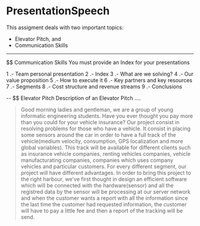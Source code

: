 PresentationSpeech
==================
This assigment deals with two important topics:
- Elevator Pitch, and
- Communication Skills


---
$$ Communication Skills
You must provide an Index for your presentations

1 .- Team personal presentation
2 .- Index
3 .- What are we solving?
4 .- Our value proposition
5 .- How to execute it
6 .- Key partners and key resources
7 .- Segments
8 .- Cost structure and revenue streams
9 .- Conclusions


--
$$ Elevator Pitch
Description of an Elevator Pitch ....

> Good morning ladies and gentleman, we are a group of young informatic engineering students. Have you ever thought you pay more than you could for your vehicle insurance? Our project consist in resolving problems for those who have a vehicle. It consist in placing some sensors around the car in order to have a full track of the vehicle(medium velocity, consumption, GPS localization and more global variables). This track will be available for different clients such as insurance vehicle companies, renting vehicles companies, vehicle manufacturating companies, companies which uses company vehicles and particular customers. For every different segment, our project will have different advantages.
In order to bring this project to the right harbour, we've first thought in design an efficient software which will be connected with the hardware(sensor) and all the registred data by the sensor will be processing at our server network and when the customer wants a report with all the information since the last time the customer had requested information,
the customer will have to pay a little fee and then a report of the tracking will be send.
